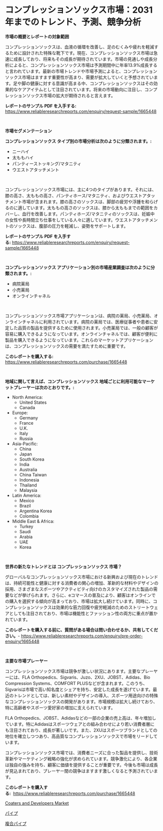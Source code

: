 <p><h1>コンプレッションソックス市場：2031年までのトレンド、予測、競争分析</h1></p><p><strong>市場の概要とレポートの対象範囲</strong></p>
<p><p>コンプレッションソックスは、血液の循環を改善し、足のむくみや疲れを軽減するために設計された特殊な靴下です。現在、コンプレッションソックス市場は急速に成長しており、将来もその成長が期待されています。市場の見通しや成長分析によると、コンプレッションソックス市場は予測期間中に年率13.9%成長すると言われています。最新の市場トレンドや市場予測によると、コンプレッションソックス市場はますます重要性が高まり、需要が拡大していくと予想されています。足や脚の健康に対する意識が高まる中、コンプレッションソックスはその効果的なケアアイテムとして注目されています。将来の市場動向に注目し、コンプレッションソックス市場の拡大が期待されると言えます。</p></p>
<p><strong>レポートのサンプル PDF を入手する:</strong> <a href="https://www.reliableresearchreports.com/enquiry/request-sample/1665448">https://www.reliableresearchreports.com/enquiry/request-sample/1665448</a></p>
<p>&nbsp;</p>
<p><strong>市場セグメンテーション</strong></p>
<p><strong>コンプレッションソックス タイプ別の市場分析は次のように分類されます。:</strong></p>
<p><ul><li>ニーハイ</li><li>太ももハイ</li><li>パンティーストッキング/マタニティ</li><li>ウエストアタッチメント</li></ul></p>
<p>&nbsp;</p>
<p><p>コンプレッションソックス市場には、主に4つのタイプがあります。それには、膝の高さ、太ももの高さ、パンティホース/マタニティ、およびウエストアタッチメント市場が含まれます。膝の高さのソックスは、脚部の疲労や浮腫を和らげるのに適しています。太ももの高さのソックスは、膝から太ももまでの範囲をカバーし、血行を改善します。パンティホーズ/マタニティのソックスは、妊娠中の女性や長時間立ち仕事をしている人々に適しています。ウエストアタッチメントのソックスは、腹部の圧力を軽減し、姿勢をサポートします。</p></p>
<p><strong>レポートのサンプル PDF を入手する:</strong>&nbsp;<a href="https://www.reliableresearchreports.com/enquiry/request-sample/1665448">https://www.reliableresearchreports.com/enquiry/request-sample/1665448</a></p>
<p>&nbsp;</p>
<p><strong> コンプレッションソックス アプリケーション別の市場産業調査は次のように分類されます。:</strong></p>
<p><ul><li>病院薬局</li><li>小売薬局</li><li>オンラインチャネル</li></ul></p>
<p>&nbsp;</p>
<p><p>コンプレッションソックス市場アプリケーションは、病院の薬局、小売薬局、オンラインチャネルに利用されています。病院の薬局では、医療従事者や患者に安定した品質の製品を提供するために使用されます。小売薬局では、一般の顧客が容易に購入できるようになっています。オンラインチャネルでは、顧客が便利に製品を購入できるようになっています。これらのマーケットアプリケーションは、コンプレッションソックスの需要を満たすために重要です。</p></p>
<p><strong>このレポートを購入する:</strong>&nbsp; <a href="https://www.reliableresearchreports.com/purchase/1665448">https://www.reliableresearchreports.com/purchase/1665448</a></p>
<p>&nbsp;</p>
<p><strong>地域に関して言えば、コンプレッションソックス 地域ごとに利用可能なマーケットプレーヤーは次のとおりです。:</strong></p>
<p><ul>
    <li>
        North America:
        <ul>
            <li>United States</li>
            <li>Canada</li>
        </ul>
    </li>
    <li>
        Europe:
        <ul>
            <li>Germany</li>
            <li>France</li>
            <li>U.K.</li>
            <li>Italy</li>
            <li>Russia</li>
        </ul>
    </li>
    <li>
        Asia-Pacific:
        <ul>
            <li>China</li>
            <li>Japan</li>
            <li>South Korea</li>
            <li>India</li>
            <li>Australia</li>
            <li>China Taiwan</li>
            <li>Indonesia</li>
            <li>Thailand</li>
            <li>Malaysia</li>
        </ul>
    </li>
    <li>
        Latin America:
        <ul>
            <li>Mexico</li>
            <li>Brazil</li>
            <li>Argentina Korea</li>
            <li>Colombia</li>
        </ul>
    </li>
    <li>
        Middle East & Africa:
        <ul>
            <li>Turkey</li>
            <li>Saudi</li>
            <li>Arabia</li>
            <li>UAE</li>
            <li>Korea</li>
        </ul>
    </li>
    </ul></p>
<p>&nbsp;</p>
<p><strong>世界の新たなトレンドとは コンプレッションソックス 市場？</strong></p>
<p><p>グローバルなコンプレッションソックス市場における新興および現在のトレンドは、持続可能性と健康に対する消費者の関心の増加、革新的な材料やデザインの採用、さまざまなスポーツやアクティビティ向けのカスタマイズされた製品の需要などが挙げられます。さらに、eコマースの普及により、顧客はオンラインでの購入を選択する傾向が高まっており、市場は拡大し続けています。同時に、コンプレッションソックスは効果的な筋力回復や疲労軽減のためのストリートウェアとしても注目されており、市場は機能性とファッション性の両方に重点が置かれています。</p></p>
<p><strong>このレポートを購入する前に、質問がある場合は問い合わせるか、共有してください。</strong>- <a href="https://www.reliableresearchreports.com/enquiry/pre-order-enquiry/1665448">https://www.reliableresearchreports.com/enquiry/pre-order-enquiry/1665448</a></p>
<p>&nbsp;</p>
<p><strong>主要な市場プレーヤー</strong></p>
<p><p>コンプレッションソックス市場は競争が激しい状況にあります。主要なプレーヤーには、FLA Orthopedics、Sigvaris、Juzo、2XU、JOBST、Adidas、Bio Compression Systems、COMFORT PLUSなどが含まれます。このうち、Sigvarisは市場で高い知名度とシェアを持ち、安定した成長を遂げています。最近のトレンドとしては、新しい素材やデザインの導入、スポーツ用途向けの特殊なコンプレッションソックスの開発があります。市場規模は拡大し続けており、特に高齢者やスポーツ愛好家の増加に支えられています。</p><p>FLA Orthopedics、JOBST、Adidasなどの一部の企業の売上高は、年々増加しています。特にAdidasはスポーツウェアとの組み合わせにより若い消費者層にも注目されており、成長が著しいです。また、2XUはスポーツブランドとしての地位を確立しつつあり、高品質なコンプレッションソックスで市場をリードしています。</p><p>コンプレッションソックス市場では、消費者ニーズに合った製品を提供し、技術革新やマーケティング戦略の強化が求められています。競争激化により、各企業は独自の強みを持ち、顧客に価値を提供することが重要です。今後も市場は成長が見込まれており、プレーヤー間の競争はますます激しくなると予測されています。</p></p>
<p><strong>このレポートを購入する:</strong>&nbsp;&nbsp;<a href="https://www.reliableresearchreports.com/purchase/1665448">https://www.reliableresearchreports.com/purchase/1665448</a></p>
<p><p><a href="https://github.com/mbisetmhermsr/Market-Research-Report-List-1/blob/main/coaters-and-developers-market.md">Coaters and Developers Market</a></p><p><a href="https://github.com/laurenreichert/Market-Research-Report-List-1/blob/main/117601014732.md">パイプ</a></p><p><a href="https://github.com/RodHoppe07/Market-Research-Report-List-1/blob/main/480456514733.md">複合パイプ</a></p></p>